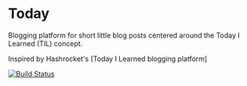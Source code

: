 # Today

Blogging platform for short little blog posts centered around the Today I
Learned (TIL) concept.

Inspired by Hashrocket's [Today I Learned blogging platform]


[![Build
Status](http://img.shields.io/travis/amaltson/today.svg)](https://travis-ci.org/amaltson/today)
